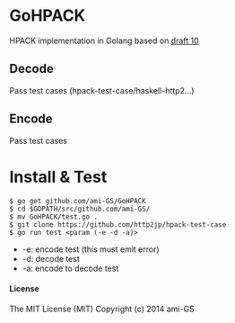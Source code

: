 GoHPACK
=======

HPACK implementation in Golang based on [draft 10](http://tools.ietf.org/html/draft-ietf-httpbis-header-compression-10 "draft 10")

## Decode
Pass test cases (hpack-test-case/haskell-http2...)

## Encode
Pass test cases

# Install & Test
```
$ go get github.com/ami-GS/GoHPACK
$ cd $GOPATH/src/github.com/ami-GS/
$ mv GoHPACK/test.go .
$ git clone https://github.com/http2jp/hpack-test-case
$ go run test <param (-e -d -a)>
```
* -e: encode test (this must emit error)
* -d: decode test
* -a: encode to decode test

#### License
The MIT License (MIT) Copyright (c) 2014 ami-GS